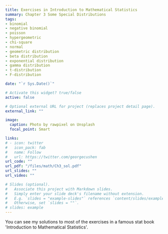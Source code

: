 ```yaml
---
title: Exercises in Introduction to Mathematical Statistics
summary: Chapter 3 Some Special Distributions
tags:
- binomial
- negative binomial
- poisson
- hypergeometric
- chi-square
- normal
- geometric distribution
- beta distribution
- exponential distribution
- gamma distribution
- t-distribution
- F-distribution

date: "`r Sys.Date()`"

# Activate this widget? true/false
active: false

# Optional external URL for project (replaces project detail page).
external_link: ""

image:
  caption: Photo by rawpixel on Unsplash
  focal_point: Smart

links:
# - icon: twitter
#   icon_pack: fab
#   name: Follow
#   url: https://twitter.com/georgecushen
url_code: ""
url_pdf: "/files/math/Ch3_sol.pdf"
url_slides: ""
url_video: ""

# Slides (optional).
#   Associate this project with Markdown slides.
#   Simply enter your slide deck's filename without extension.
#   E.g. `slides = "example-slides"` references `content/slides/example-slides.md`.
#   Otherwise, set `slides = ""`.
# slides: example
---
```


You can see my solutions to most of the exercises in a famous stat book 'Introduction to Mathematical Statistics'. 
